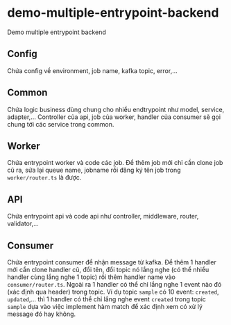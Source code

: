 # demo-multiple-entrypoint-backend

Demo multiple entrypoint backend

## Config

Chứa config về environment, job name, kafka topic, error,...

## Common

Chứa logic business dùng chung cho nhiều endtrypoint như model, service, adapter,... Controller của api, job của worker, handler của consumer sẽ gọi chung tới các service trong common.

## Worker

Chứa entrypoint worker và code các job. Để thêm job mới chỉ cần clone job cũ ra, sửa lại queue name, jobname rồi đăng ký tên job trong `worker/router.ts` là được.

## API

Chứa entrypoint api và code api như controller, middleware, router, validator,...

## Consumer

Chứa entrypoint consumer để nhận message từ kafka. Để thêm 1 handler mới cần clone handler cũ, đổi tên, đổi topic nó lắng nghe (có thể nhiều handler cùng lắng nghe 1 topic) rồi thêm handler name vào `consumer/router.ts`. Ngoài ra 1 handler có thể chỉ lắng nghe 1 event nào đó (xác định qua header) trong topic. Ví dụ topic `sample` có 10 event: `created`, `updated`,... thì 1 handler có thể chỉ lắng nghe event `created` trong topic `sample` dựa vào việc implement hàm match để xác định xem có xử lý message đó hay không.